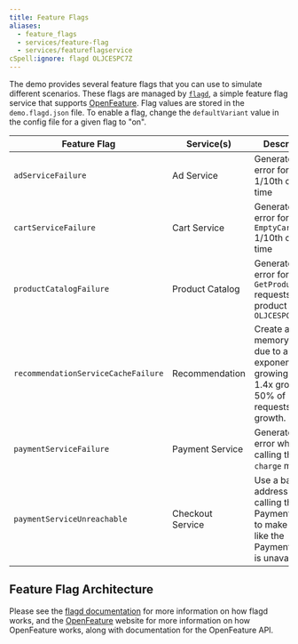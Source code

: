 ```yaml
---
title: Feature Flags
aliases:
  - feature_flags
  - services/feature-flag
  - services/featureflagservice
cSpell:ignore: flagd OLJCESPC7Z
---
```


The demo provides several feature flags that you can use to simulate different
scenarios. These flags are managed by [`flagd`](https://flagd.dev), a simple
feature flag service that supports [OpenFeature](https://openfeature.dev). Flag
values are stored in the `demo.flagd.json` file. To enable a flag, change the
`defaultVariant` value in the config file for a given flag to "on".

| Feature Flag                        | Service(s)      | Description                                                                                              |
| ----------------------------------- | --------------- | -------------------------------------------------------------------------------------------------------- |
| `adServiceFailure`                  | Ad Service      | Generate an error for `GetAds` 1/10th of the time                                                        |
| `cartServiceFailure`                | Cart Service    | Generate an error for `EmptyCart` 1/10th of the time                                                     |
| `productCatalogFailure`             | Product Catalog | Generate an error for `GetProduct` requests with product id: `OLJCESPC7Z`                                |
| `recommendationServiceCacheFailure` | Recommendation  | Create a memory leak due to an exponentially growing cache. 1.4x growth, 50% of requests trigger growth. |
| `paymentServiceFailure`             | Payment Service  | Generate an error when calling the `charge` method                                                        |
| `paymentServiceUnreachable`         | Checkout Service | Use a bad address when calling the PaymentService to make it seem like the PaymentService is unavailable. |

## Feature Flag Architecture

Please see the [flagd documentation](https://flagd.dev) for more information on
how flagd works, and the [OpenFeature](https://openfeature.dev) website for more
information on how OpenFeature works, along with documentation for the
OpenFeature API.
